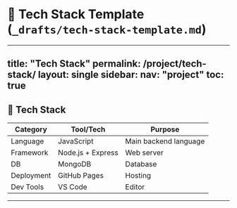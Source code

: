 # 📄 Tech Stack Template (`_drafts/tech-stack-template.md`)
---
title: "Tech Stack"
permalink: /project/tech-stack/
layout: single
sidebar:
  nav: "project"
toc: true
---

## 🧰 Tech Stack

| Category      | Tool/Tech        | Purpose                  |
|---------------|------------------|---------------------------|
| Language      | JavaScript       | Main backend language     |
| Framework     | Node.js + Express| Web server                |
| DB            | MongoDB          | Database                  |
| Deployment    | GitHub Pages     | Hosting                   |
| Dev Tools     | VS Code          | Editor                    |

---

<!-- 🧱 tech-stack-template.md
🔧 역할:
이 프로젝트에 사용한 기술 스택들을 정리하는 페이지야.
기술 선택 이유나 역할도 함께 적어두면 좋아.

✅ 예시 내용:
프론트엔드 / 백엔드 / 배포 / DB / 기타 툴
왜 이 기술을 골랐는지
개발 중 마주한 기술적 이슈 -->